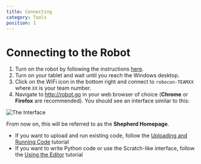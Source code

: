 ```yaml
---
title: Connecting
category: Tools
position: 1
---
```


# Connecting to the Robot

1. Turn on the robot by following the instructions [here](/turning-everything-on.md).
1. Turn on your tablet and wait until you reach the Windows desktop.
2. Click on the WiFi icon in the bottom right and connect to `robocon-TEAMXX` where `XX` is your team number.
3. Navigate to <http://robot.go> in your web browser of choice (**Chrome** or **Firefox** are recommended). You should see an interface similar to this:

![The Interface](./images/shepherd-a-game-of-chicken-and-egg.png)

From now on, this will be referred to as the **Shepherd Homepage**.

- If you want to upload and run existing code, follow the [Uploading and Running Code](/uploading.md) tutorial
- If you want to write Python code or use the Scratch-like interface, follow the [Using the Editor](/editor.md) tutorial
